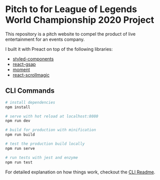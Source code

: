 # Pitch to for League of Legends World Championship 2020 Project
This repository is a pitch website to compel the product of live entertainment for an events company. 

I built it with Preact on top of the following libraries: 
* [styled-components](https://styled-components.com/)
* [react-gsap](https://www.npmjs.com/package/react-gsap)
* [moment](https://momentjs.com/)
* [react-scrollmagic](https://www.npmjs.com/package/react-scrollmagic)


## CLI Commands

``` bash
# install dependencies
npm install

# serve with hot reload at localhost:8080
npm run dev

# build for production with minification
npm run build

# test the production build locally
npm run serve

# run tests with jest and enzyme
npm run test
```

For detailed explanation on how things work, checkout the [CLI Readme](https://github.com/developit/preact-cli/blob/master/README.md).
